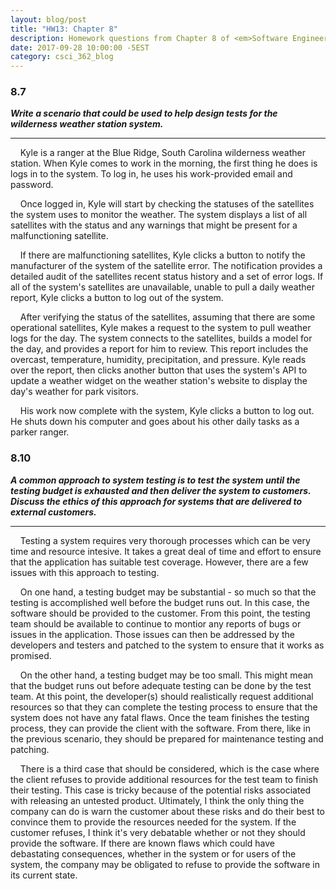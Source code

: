 ```yaml
---
layout: blog/post
title: "HW13: Chapter 8"
description: Homework questions from Chapter 8 of <em>Software Engineering 10th Edition</em>.
date: 2017-09-28 10:00:00 -5EST
category: csci_362_blog
---
```


### 8.7
_**Write a scenario that could be used to help design tests for the wilderness weather station system.**_

---

&nbsp;&nbsp;&nbsp;&nbsp;Kyle is a ranger at the Blue Ridge, South Carolina wilderness weather station. When Kyle comes to work in the morning, the first thing he does is logs in to the system. To log in, he uses his work-provided email and password. 

&nbsp;&nbsp;&nbsp;&nbsp;Once logged in, Kyle will start by checking the statuses of the satellites the system uses to monitor the weather. The system displays a list of all satellites with the status and any warnings that might be present for a malfunctioning satellite. 

&nbsp;&nbsp;&nbsp;&nbsp;If there are malfunctioning satellites, Kyle clicks a button to notify the manufacturer of the system of the satellite error. The notification provides a detailed audit of the satellites recent status history and a set of error logs. If all of the system's satellites are unavailable, unable to pull a daily weather report, Kyle clicks a button to log out of the system.

&nbsp;&nbsp;&nbsp;&nbsp;After verifying the status of the satellites, assuming that there are some operational satellites, Kyle makes a request to the system to pull weather logs for the day. The system connects to the satellites, builds a model for the day, and provides a report for him to review. This report includes the overcast, temperature, humidity, precipitation, and pressure. Kyle reads over the report, then clicks another button that uses the system's API to update a weather widget on the weather station's website to display the day's weather for park visitors.

&nbsp;&nbsp;&nbsp;&nbsp;His work now complete with the system, Kyle clicks a button to log out. He shuts down his computer and goes about his other daily tasks as a parker ranger.

### 8.10
_**A common approach to system testing is to test the system until the testing budget is exhausted and then deliver the system to customers. Discuss the ethics of this approach for systems that are delivered to external customers.**_

---

&nbsp;&nbsp;&nbsp;&nbsp;Testing a system requires very thorough processes which can be very time and resource intesive. It takes a great deal of time and effort to ensure that the application has suitable test coverage. However, there are a few issues with this approach to testing.

&nbsp;&nbsp;&nbsp;&nbsp;On one hand, a testing budget may be substantial - so much so that the testing is accomplished well before the budget runs out. In this case, the software should be provided to the customer. From this point, the testing team should be available to continue to montior any reports of bugs or issues in the application. Those issues can then be addressed by the developers and testers and patched to the system to ensure that it works as promised.

&nbsp;&nbsp;&nbsp;&nbsp;On the other hand, a testing budget may be too small. This might mean that the budget runs out before adequate testing can be done by the test team. At this point, the developer(s) should realistically request additional resources so that they can complete the testing process to ensure that the system does not have any fatal flaws. Once the team finishes the testing process, they can provide the client with the software. From there, like in the previous scenario, they should be prepared for maintenance testing and patching.

&nbsp;&nbsp;&nbsp;&nbsp;There is a third case that should be considered, which is the case where the client refuses to provide additional resources for the test team to finish their testing. This case is tricky because of the potential risks associated with releasing an untested product. Ultimately, I think the only thing the company can do is warn the customer about these risks and do their best to convince them to provide the resources needed for the system. If the customer refuses, I think it's very debatable whether or not they should provide the software. If there are known flaws which could have debastating consequences, whether in the system or for users of the system, the company may be obligated to refuse to provide the software in its current state.
